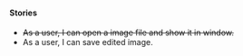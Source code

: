 #### Stories
- ~~As a user, I can open a image file and show it in window.~~
- As a user, I can save edited image.